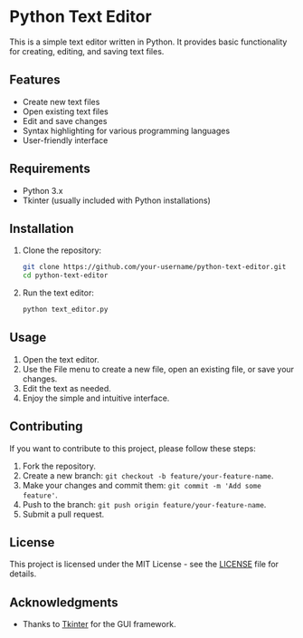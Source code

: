 # Python Text Editor

This is a simple text editor written in Python. It provides basic functionality for creating, editing, and saving text files.

## Features

- Create new text files
- Open existing text files
- Edit and save changes
- Syntax highlighting for various programming languages
- User-friendly interface

## Requirements

- Python 3.x
- Tkinter (usually included with Python installations)

## Installation

1. Clone the repository:

    ```bash
    git clone https://github.com/your-username/python-text-editor.git
    cd python-text-editor
    ```

2. Run the text editor:

    ```bash
    python text_editor.py
    ```

## Usage

1. Open the text editor.
2. Use the File menu to create a new file, open an existing file, or save your changes.
3. Edit the text as needed.
4. Enjoy the simple and intuitive interface.

## Contributing

If you want to contribute to this project, please follow these steps:

1. Fork the repository.
2. Create a new branch: `git checkout -b feature/your-feature-name`.
3. Make your changes and commit them: `git commit -m 'Add some feature'`.
4. Push to the branch: `git push origin feature/your-feature-name`.
5. Submit a pull request.

## License

This project is licensed under the MIT License - see the [LICENSE](LICENSE) file for details.

## Acknowledgments

- Thanks to [Tkinter](https://docs.python.org/3/library/tkinter.html) for the GUI framework.

